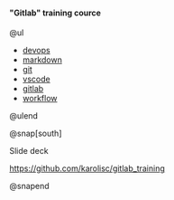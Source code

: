 #### "Gitlab" training cource

@ul

- [devops](?p=training/topics/devops)
- [markdown](?p=training/topics/markdown)
- [git](?p=training/topics/git)
- [vscode](?p=training/topics/vscode)
- [gitlab](?p=training/topics/gitlab)
- [workflow](?p=training/topics/workflow)

@ulend

@snap[south]

Slide deck

https://github.com/karolisc/gitlab_training

@snapend
